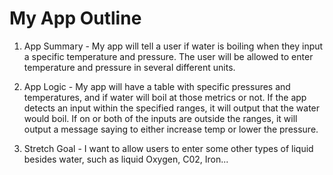 # My App Outline

1. App Summary - My app will tell a user if water is boiling when they input a specific temperature and pressure. The user will be allowed to enter temperature and pressure in several different units.

2. App Logic - My app will have a table with specific pressures and temperatures, and if water will boil at those metrics or not. If the app detects an input within the specified ranges, it will output that the water would boil. If on or both of the inputs are outside the ranges, it will output a message saying to either increase temp or lower the pressure.

3. Stretch Goal - I want to allow users to enter some other types of liquid besides water, such as liquid Oxygen, C02, Iron... 
